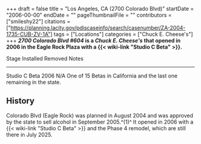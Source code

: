 +++
draft = false
title = "Los Angeles, CA (2700 Colorado Blvd)"
startDate = "2006-00-00"
endDate = ""
pageThumbnailFile = ""
contributors = ["smileshy22"]
citations = ["https://planning.lacity.gov/pdiscaseinfo/search/casenumber/ZA-2004-1735-CUB-ZV-1A"]
tags = ["Locations"]
categories = ["Chuck E. Cheese's"]
+++
***2700 Colorado Blvd #604* is a *Chuck E. Cheese's* that opened in 2006 in the Eagle Rock Plaza with a {{< wiki-link "Studio C Beta" >}}.**

  Stage           Installed   Removed   Notes
  --------------- ----------- --------- ------------------------------------------------------------------------
  Studio C Beta   2006        N/A       One of 15 Betas in California and the last one remaining in the state.

## History

Colorado Blvd (Eagle Rock) was planned in August 2004 and was approved by the state to sell alcohol in September 2005.^(1)^ It opened in 2006 with a {{< wiki-link "Studio C Beta" >}} and the Phase 4 remodel, which are still there in July 2025.
